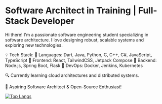 # Software Architect in Training | Full-Stack Developer

Hi there! I'm a passionate software engineering student specializing in software architecture. I love designing robust, scalable systems and exploring new technologies.

💡 Tech Stack:
🔹 Languages: Dart, Java, Python, C, C++, C#, JavaScript, TypeScript
🔹 Frontend: React, TailwindCSS, Jetpack Compose
🔹 Backend: Node.js, Spring Boot, Flask
🔹 DevOps: Docker, Jenkins, Kubernetes

🔍 Currently learning cloud architectures and distributed systems.

🎯 Aspiring Software Architect & Open-Source Enthusiast!

[![Top Langs](https://github-readme-stats.vercel.app/api/top-langs/?username=waterfox-dev)](https://github.com/anuraghazra/github-readme-stats)

